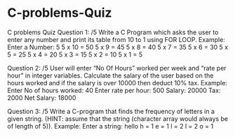 # C-problems-Quiz
C problems Quiz
Question 1: /5 
Write a C Program which asks the user to enter any number and print its table from 10 to 1 using FOR LOOP.
Example: Enter a Number: 5 5 x 10 = 50
5 x 9 = 45 
5 x 8 = 40 
5 x 7 = 35 
5 x 6 = 30
5 x 5 = 25 
5 x 4 = 20
5 x 3 = 15 
5 x 2 = 10
5 x 1 = 5

Question 2: /5
User will enter “No Of Hours” worked per week and “rate per hour” in integer variables. Calculate the salary of the user based on the hours worked and if the salary is over 10000 then deduct 10% tax.
Example:
Enter No of hours worked: 40
Enter rate per hour: 500
Salary: 20000
Tax: 2000
Net Salary: 18000

Question 3: /5
Write a C-program that finds the frequency of letters in a given string. (HINT: assume that the string (character array would always be of length of 5)).
Example:
Enter a string: hello
h = 1
e = 1
l = 2
l = 2
o = 1

